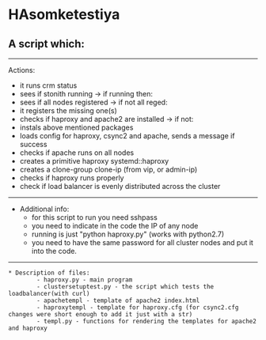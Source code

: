 # HAsomketestiya
## A script which: 
----------------------------------------------------
Actions:
   - it runs crm status
   - sees if stonith running -> if running then:
   - sees if all nodes registered -> if not all reged:
   - it registers the missing one(s)
   - checks if haproxy and apache2 are installed -> if not:
   - instals above mentioned packages
   - loads config for haproxy, csync2 and apache, sends a message if success
   - checks if apache runs on all nodes
   - creates a primitive haproxy systemd::haproxy
   - creates a clone-group clone-ip (from vip, or admin-ip)
   - checks if haproxy runs properly
   - check if load balancer is evenly distributed across the cluster 
   --------------------------------------------------
   * Additional info:
      - for this script to run you need sshpass
      - you need to indicate in the code the IP of any node
      - running is just "python haproxy.py"  (works with python2.7)
      - you need to have the same password for all cluster nodes and put it into the code.    
 -----------------------------------------------------
    * Description of files:
            - haproxy.py - main program
            - clustersetuptest.py - the script which tests the loadbalancer(with curl)
            - apachetempl - template of apache2 index.html
            - haproxytempl - template for haproxy.cfg (for csync2.cfg changes were short enough to add it just with a str)
            - templ.py - functions for rendering the templates for apache2 and haproxy
